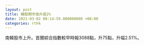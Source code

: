 ```yaml
---
layout: post
title: 韓股開市後升逾2%
date: 2021-03-02 08:14:59.000000000 +08:00
categories: rthk
---
```


南韓股市上升。首爾綜合指數較早時報3088點，升75點，升幅2.51%。
